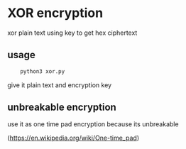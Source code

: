 # XOR encryption
xor plain text using key to get hex ciphertext
## usage
```bash
    python3 xor.py
```
give it plain text and encryption key

## unbreakable encryption

use it as one time pad encryption because its unbreakable

(https://en.wikipedia.org/wiki/One-time_pad)
